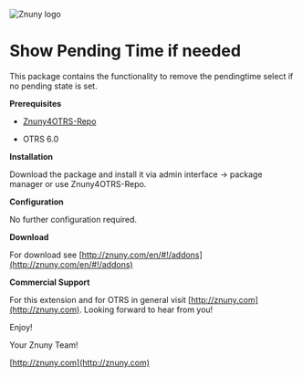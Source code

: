 ![Znuny logo](http://znuny.com/assets/images/logo_small.png)

Show Pending Time if needed
=================
This package contains the functionality to remove the pendingtime select if no pending state is set.

**Prerequisites**

- [Znuny4OTRS-Repo](http://znuny.com/#!/znuny4otrs)

- OTRS 6.0

**Installation**

Download the package and install it via admin interface -> package manager or use Znuny4OTRS-Repo.

**Configuration**

No further configuration required.

**Download**

For download see [http://znuny.com/en/#!/addons](http://znuny.com/en/#!/addons)

**Commercial Support**

For this extension and for OTRS in general visit [http://znuny.com](http://znuny.com). Looking forward to hear from you!

Enjoy!

 Your Znuny Team!

 [http://znuny.com](http://znuny.com)
